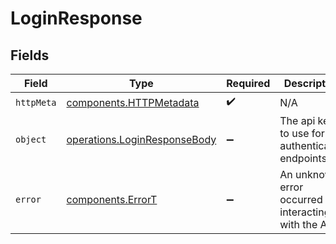 # LoginResponse


## Fields

| Field                                                                        | Type                                                                         | Required                                                                     | Description                                                                  |
| ---------------------------------------------------------------------------- | ---------------------------------------------------------------------------- | ---------------------------------------------------------------------------- | ---------------------------------------------------------------------------- |
| `httpMeta`                                                                   | [components.HTTPMetadata](../../models/components/httpmetadata.md)           | :heavy_check_mark:                                                           | N/A                                                                          |
| `object`                                                                     | [operations.LoginResponseBody](../../models/operations/loginresponsebody.md) | :heavy_minus_sign:                                                           | The api key to use for authenticated endpoints.                              |
| `error`                                                                      | [components.ErrorT](../../models/components/errort.md)                       | :heavy_minus_sign:                                                           | An unknown error occurred interacting with the API.                          |
